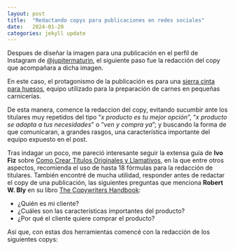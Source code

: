 ```yaml
---
layout: post
title:  "Redactando copys para publicaciones en redes sociales"
date:   2024-01-20
categories: jekyll update
---
```


Despues de diseñar la imagen para una publicación en el perfil de Instagram de [@jupitermaturin](https://www.instagram.com/jupitermaturin/?hl=es), el siguiente paso fue la redacción del copy que acompañara a dicha imagen.  

En este caso, el protagonismo de la publicación es para una [sierra cinta para huesos](https://www.boia.com.ve/venta-de-maquinaria-para-alimentos/--sierra-para-picar-cortar-carne-y-hueso--/:sierra-cinta-para-huesos-segaosso-25-de-78-Acirc;-acute;-Acirc;-acute;-1:/), equipo utilizado para la preparación de carnes en pequeñas carnicerías.  

De esta manera, comence la redaccion del copy, evitando sucumbir ante los titulares muy repetidos del tipo “*x producto es tu mejor opción*”, “*x producto se adapta a tus necesidades*" o “*ven y compra ya*”; y buscando la forma de que comunicaran, a grandes rasgos, una característica importante del equipo  expuesto en el post.  

Tras indagar un poco, me pareció interesante seguir la extensa guía de **Ivo Fiz** sobre [Como Crear Títulos Originales y Llamativos](https://ivofiz.com/titulos-originales/), en la que entre otros aspectos, recomienda el uso de hasta 18 fórmulas para la redacción de titulares. También encontré de mucha utilidad, responder antes de redactar el copy de una publicación, las siguientes preguntas que menciona **Robert W. Bly** en su libro [The Copywriters Handbook](https://www.amazon.es/Copywriters-Handbook-Step-Step-Writing/dp/1250238013):

- ¿Quién es mi cliente?
- ¿Cuáles son las características importantes del producto?
- ¿Por qué el cliente quiere comprar el producto?

Así que, con estas dos herramientas comencé con la redacción de los siguientes copys:
